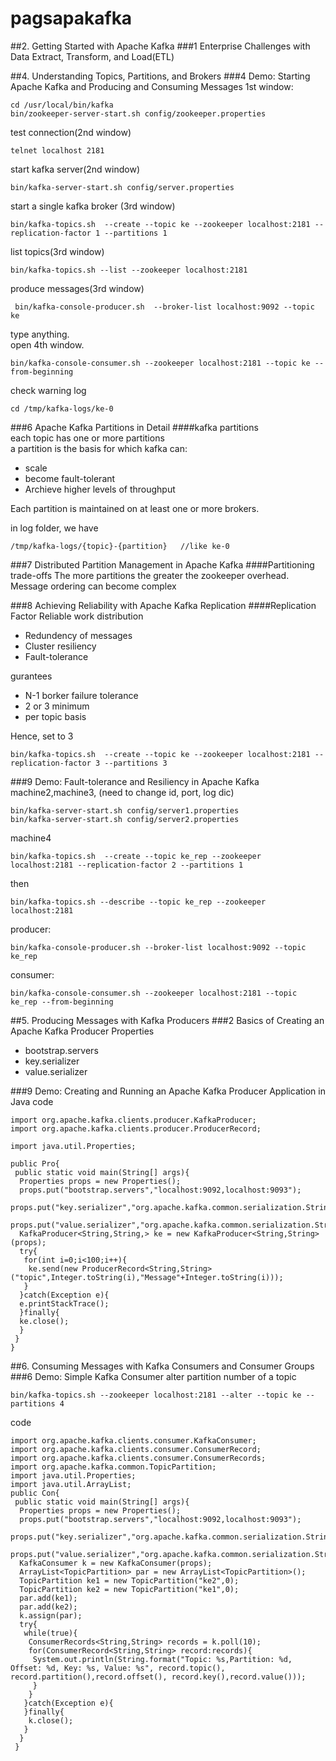 # pagsapakafka
##2. Getting Started with Apache Kafka
###1 Enterprise Challenges with Data
Extract, Transform, and Load(ETL)


##4. Understanding Topics, Partitions, and Brokers
###4 Demo: Starting Apache Kafka and Producing and Consuming Messages
1st window:
```
cd /usr/local/bin/kafka
bin/zookeeper-server-start.sh config/zookeeper.properties
```
test connection(2nd window)
```
telnet localhost 2181
```
start kafka server(2nd window)
```
bin/kafka-server-start.sh config/server.properties
```
start a single kafka broker (3rd window)
```
bin/kafka-topics.sh  --create --topic ke --zookeeper localhost:2181 --replication-factor 1 --partitions 1
```
list topics(3rd window)
```
bin/kafka-topics.sh --list --zookeeper localhost:2181
```
produce messages(3rd window)
```
 bin/kafka-console-producer.sh  --broker-list localhost:9092 --topic ke
```
type anything.  
open 4th window.
```
bin/kafka-console-consumer.sh --zookeeper localhost:2181 --topic ke --from-beginning
```
check warning log
```
cd /tmp/kafka-logs/ke-0
``` 

###6 Apache Kafka Partitions in Detail
####kafka partitions  
each topic has one or more partitions  
a partition is the basis for which kafka can:
- scale
- become fault-tolerant
- Archieve higher levels of throughput

Each partition is maintained on at least one or more brokers.  

in log folder, we have
```
/tmp/kafka-logs/{topic}-{partition}   //like ke-0
```
###7 Distributed Partition Management in Apache Kafka
####Partitioning trade-offs
The more partitions the greater the zookeeper overhead.  
Message ordering can become complex 


###8 Achieving Reliability with Apache Kafka Replication
####Replication Factor
Reliable work distribution
- Redundency of messages
- Cluster resiliency
- Fault-tolerance  

gurantees
- N-1 borker failure tolerance
- 2 or 3 minimum
- per topic basis  


Hence, set to 3
```
bin/kafka-topics.sh  --create --topic ke --zookeeper localhost:2181 --replication-factor 3 --partitions 3
```
###9 Demo: Fault-tolerance and Resiliency in Apache Kafka
machine2,machine3, (need to change id, port, log dic)
```
bin/kafka-server-start.sh config/server1.properties
bin/kafka-server-start.sh config/server2.properties
```
machine4
```
bin/kafka-topics.sh  --create --topic ke_rep --zookeeper localhost:2181 --replication-factor 2 --partitions 1
```
then
```
bin/kafka-topics.sh --describe --topic ke_rep --zookeeper localhost:2181
```
producer:
```
bin/kafka-console-producer.sh --broker-list localhost:9092 --topic ke_rep
```
consumer:
```
bin/kafka-console-consumer.sh --zookeeper localhost:2181 --topic ke_rep --from-beginning
```
##5. Producing Messages with Kafka Producers
###2 Basics of Creating an Apache Kafka Producer
Properties
- bootstrap.servers
- key.serializer
- value.serializer

###9 Demo: Creating and Running an Apache Kafka Producer Application in Java
code
```
import org.apache.kafka.clients.producer.KafkaProducer;
import org.apache.kafka.clients.producer.ProducerRecord;

import java.util.Properties;

public Pro{
 public static void main(String[] args){
  Properties props = new Properties();
  props.put("bootstrap.servers","localhost:9092,localhost:9093");
  props.put("key.serializer","org.apache.kafka.common.serialization.StringSerializer");
  props.put("value.serializer","org.apache.kafka.common.serialization.StringSerializer");
  KafkaProducer<String,String,> ke = new KafkaProducer<String,String>(props);
  try{
   for(int i=0;i<100;i++){
    ke.send(new ProducerRecord<String,String>("topic",Integer.toString(i),"Message"+Integer.toString(i)));
   }
  }catch(Exception e){
  e.printStackTrace();
  }finally{
  ke.close();
  }
 }
}
```
##6. Consuming Messages with Kafka Consumers and Consumer Groups
###6 Demo: Simple Kafka Consumer
alter partition number of a topic
```
bin/kafka-topics.sh --zookeeper localhost:2181 --alter --topic ke --partitions 4
```
code
```
import org.apache.kafka.clients.consumer.KafkaConsumer;
import org.apache.kafka.clients.consumer.ConsumerRecord;
import org.apache.kafka.clients.consumer.ConsumerRecords;
import org.apache.kafka.common.TopicPartition;
import java.util.Properties;
import java.util.ArrayList;
public Con{
 public static void main(String[] args){
  Properties props = new Properties();
  props.put("bootstrap.servers","localhost:9092,localhost:9093");
  props.put("key.serializer","org.apache.kafka.common.serialization.StringSerializer");
  props.put("value.serializer","org.apache.kafka.common.serialization.StringSerializer");
  KafkaConsumer k = new KafkaConsumer(props);
  ArrayList<TopicPartition> par = new ArrayList<TopicPartition>();
  TopicPartition ke1 = new TopicPartition("ke2",0);
  TopicPartition ke2 = new TopicPartition("ke1",0);
  par.add(ke1);
  par.add(ke2);
  k.assign(par);
  try{
   while(true){
    ConsumerRecords<String,String> records = k.poll(10);
    for(ConsumerRecord<String,String> record:records){
     System.out.println(String.format("Topic: %s,Partition: %d, Offset: %d, Key: %s, Value: %s", record.topic(), record.partition(),record.offset(), record.key(),record.value()));
     }
    }
   }catch(Exception e){
   }finally{
    k.close();
   }
  }
 } 
```
